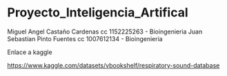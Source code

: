 # Proyecto_Inteligencia_Artifical

Miguel Angel Castaño Cardenas cc 1152225263 - Bioingenieria
Juan Sebastian Pinto Fuentes cc 1007612134 - Bioingenieria

Enlace a kaggle 

https://www.kaggle.com/datasets/vbookshelf/respiratory-sound-database



